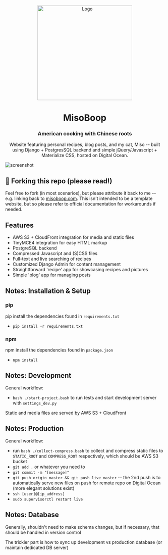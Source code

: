 [![<loren-jiang>](https://circleci.com/gh/loren-jiang/misoboop.svg?style=svg)]()


<div align="center">
  <img alt="Logo" src="https://di0n0okh38ak5.cloudfront.net/static/assets/lucky_dumpling_cat_min.svg" width="300" />
</div>
<h1 align="center">
	MisoBoop
</h1>
<h3 align="center">
	American cooking with Chinese roots
</h3>
<p align="center">
	Website featuring personal recipes, blog posts, and my cat, Miso -- built using Django + PostgresSQL backend and simple jQuery/Javascript + Materialize CSS, hosted on Digital Ocean.
</p>

![screenshot](https://di0n0okh38ak5.cloudfront.net/brand/misoboop_ss.png)

## 🚨 Forking this repo (please read!)

Feel free to fork (in most scenarios), but please attribute it back to me -- e.g. linking back to [misoboop.com](https://www.misoboop.com). This isn't intended to be a template website, but so please refer to official documentation for workarounds if needed. 

## Features
- AWS S3 + CloudFront integration for media and static files
- TinyMCE4 integration for easy HTML markup 
- PostgreSQL backend
- Compressed Javascript and (S)CSS files
- Full-text and live searching of recipes 
- Customized Django Admin for content management
- Straightforward 'recipe' app for showcasing recipes and pictures
- Simple 'blog' app for managing posts


## Notes: Installation & Setup

### pip
pip install the dependencies found in `requirements.txt`
- `pip install -r requirements.txt`

### npm
npm install the dependencies found in `package.json`
- `npm install`

## Notes: Development
General workflow: 
- `bash ./start-project.bash` to run tests and start development server with `settings_dev.py`

Static and media files are served by AWS S3 + CloudFront

## Notes: Production
General workflow:
- run `bash ./collect-compress.bash` to collect and compress static files to `STATIC_ROOT` and `COMPRESS_ROOT` respectively, which should be AWS S3 bucket
- `git add .` or whatever you need to 
- `git commit -m "[message]"`
- `git push origin master && git push live master` -- the 2nd push is to automatically serve new files on push for remote repo on Digital Ocean (more elegant solutions exist) 
- `ssh [user]@[ip_address]`
- `sudo supervisorctl restart live`
## Notes: Database
Generally, shouldn't need to make schema changes, but if necessary, that should be handled in version control

The trickier part is how to sync up development vs production database (or maintain dedicated DB server)
